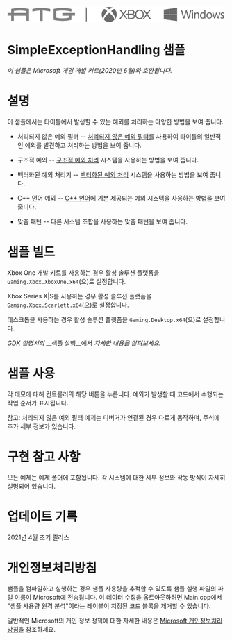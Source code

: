 ![](./media/image1.png)

# SimpleExceptionHandling 샘플

*이 샘플은 Microsoft 게임 개발 키트(2020년 6월)와 호환됩니다.*

# 설명

이 샘플에서는 타이틀에서 발생할 수 있는 예외를 처리하는 다양한 방법을 보여 줍니다.

- 처리되지 않은 예외 필터 -- [처리되지 않은 예외 필터](https://docs.microsoft.com/windows/win32/api/errhandlingapi/nf-errhandlingapi-setunhandledexceptionfilter)를 사용하여 타이틀의 일반적인 예외를 발견하고 처리하는 방법을 보여 줍니다.

- 구조적 예외 -- [구조적 예외 처리](https://docs.microsoft.com/cpp/cpp/structured-exception-handling-c-cpp) 시스템을 사용하는 방법을 보여 줍니다.

- 벡터화된 예외 처리기 -- [벡터화된 예외 처리](https://docs.microsoft.com/windows/win32/debug/vectored-exception-handling) 시스템을 사용하는 방법을 보여 줍니다.

- C++ 언어 예외 -- [C++ 언어](https://docs.microsoft.com/cpp/cpp/try-throw-and-catch-statements-cpp)에 기본 제공되는 예외 시스템을 사용하는 방법을 보여 줍니다.

- 맞춤 패턴 -- 다른 시스템 조합을 사용하는 맞춤 패턴을 보여 줍니다.

# 샘플 빌드

Xbox One 개발 키트를 사용하는 경우 활성 솔루션 플랫폼을 `Gaming.Xbox.XboxOne.x64`(으)로 설정합니다.

Xbox Series X|S를 사용하는 경우 활성 솔루션 플랫폼을 `Gaming.Xbox.Scarlett.x64`(으)로 설정합니다.

데스크톱을 사용하는 경우 활성 솔루션 플랫폼을 `Gaming.Desktop.x64`(으)로 설정합니다.

*GDK 설명서의* __샘플 실행__에서 *자세한 내용을 살펴보세요.* 

# 샘플 사용

각 데모에 대해 컨트롤러의 해당 버튼을 누릅니다. 예외가 발생할 때 코드에서 수행되는 작업 순서가 표시됩니다.

참고: 처리되지 않은 예외 필터 예제는 디버거가 연결된 경우 다르게 동작하며, 주석에 추가 세부 정보가 있습니다.

# 구현 참고 사항

모든 예제는 예제 폴더에 포함됩니다. 각 시스템에 대한 세부 정보와 작동 방식이 자세히 설명되어 있습니다.

# 업데이트 기록

2021년 4월 초기 릴리스

# 개인정보처리방침

샘플을 컴파일하고 실행하는 경우 샘플 사용량을 추적할 수 있도록 샘플 실행 파일의 파일 이름이 Microsoft에 전송됩니다. 이 데이터 수집을 옵트아웃하려면 Main.cpp에서 "샘플 사용량 원격 분석"이라는 레이블이 지정된 코드 블록을 제거할 수 있습니다.

일반적인 Microsoft의 개인 정보 정책에 대한 자세한 내용은 [Microsoft 개인정보처리방침](https://privacy.microsoft.com/en-us/privacystatement/)을 참조하세요.


